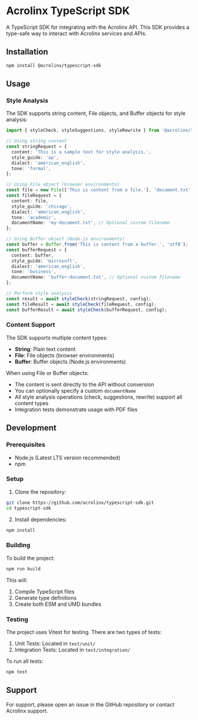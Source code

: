 # Acrolinx TypeScript SDK

A TypeScript SDK for integrating with the Acrolinx API. This SDK provides a type-safe way to interact with Acrolinx services and APIs.

## Installation

```bash
npm install @acrolinx/typescript-sdk
```

## Usage

### Style Analysis

The SDK supports string content, File objects, and Buffer objects for style analysis:

```typescript
import { styleCheck, styleSuggestions, styleRewrite } from '@acrolinx/typescript-sdk';

// Using string content
const stringRequest = {
  content: 'This is a sample text for style analysis.',
  style_guide: 'ap',
  dialect: 'american_english',
  tone: 'formal',
};

// Using File object (browser environments)
const file = new File(['This is content from a file.'], 'document.txt', { type: 'text/plain' });
const fileRequest = {
  content: file,
  style_guide: 'chicago',
  dialect: 'american_english',
  tone: 'academic',
  documentName: 'my-document.txt', // Optional custom filename
};

// Using Buffer object (Node.js environments)
const buffer = Buffer.from('This is content from a buffer.', 'utf8');
const bufferRequest = {
  content: buffer,
  style_guide: 'microsoft',
  dialect: 'american_english',
  tone: 'business',
  documentName: 'buffer-document.txt', // Optional custom filename
};

// Perform style analysis
const result = await styleCheck(stringRequest, config);
const fileResult = await styleCheck(fileRequest, config);
const bufferResult = await styleCheck(bufferRequest, config);
```

### Content Support

The SDK supports multiple content types:

- **String**: Plain text content
- **File**: File objects (browser environments)
- **Buffer**: Buffer objects (Node.js environments)

When using File or Buffer objects:

- The content is sent directly to the API without conversion
- You can optionally specify a custom `documentName`
- All style analysis operations (check, suggestions, rewrite) support all content types
- Integration tests demonstrate usage with PDF files

## Development

### Prerequisites

- Node.js (Latest LTS version recommended)
- npm

### Setup

1. Clone the repository:

```bash
git clone https://github.com/acrolinx/typescript-sdk.git
cd typescript-sdk
```

2. Install dependencies:

```bash
npm install
```

### Building

To build the project:

```bash
npm run build
```

This will:

1. Compile TypeScript files
2. Generate type definitions
3. Create both ESM and UMD bundles

### Testing

The project uses Vitest for testing. There are two types of tests:

1. Unit Tests: Located in `test/unit/`
2. Integration Tests: Located in `test/integration/`

To run all tests:

```bash
npm test
```

## Support

For support, please open an issue in the GitHub repository or contact Acrolinx support.
